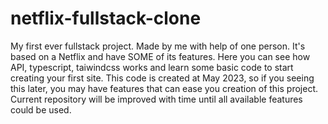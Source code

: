 # netflix-fullstack-clone
My first ever fullstack project. Made by me with help of one person. It's based on a Netflix and have SOME of its features.
Here you can see how API, typescript, taiwindcss works and learn some basic code to start creating your first site.
This code is created at May 2023, so if you seeing this later, you may have features that can ease you creation of this project.
Current repository will be improved with time until all available features could be used.
